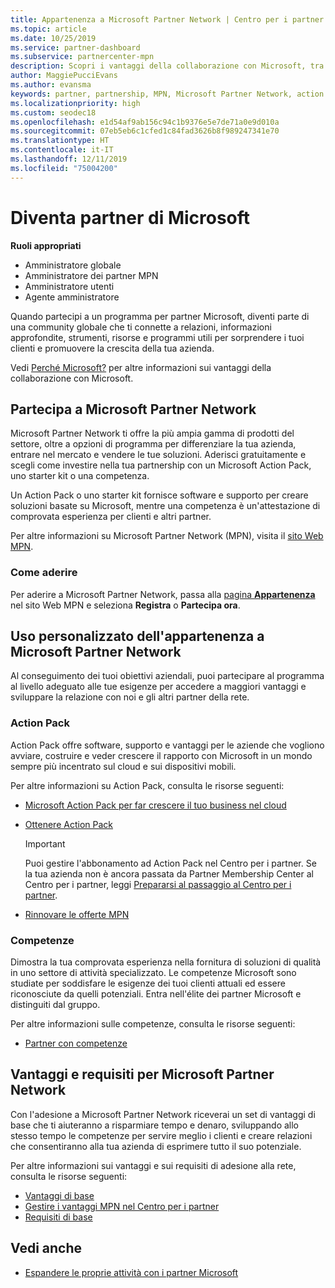 ```yaml
---
title: Appartenenza a Microsoft Partner Network | Centro per i partner
ms.topic: article
ms.date: 10/25/2019
ms.service: partner-dashboard
ms.subservice: partnercenter-mpn
description: Scopri i vantaggi della collaborazione con Microsoft, tra cui Microsoft Action Pack, competenze e opzioni di programma per differenziare la tua azienda, entrare nel mercato e vendere le tue soluzioni.
author: MaggiePucciEvans
ms.author: evansma
keywords: partner, partnership, MPN, Microsoft Partner Network, action pack, MAP, sottoscrizione di action pack, vantaggi, vantaggi MPN, appartenenza, silver, gold, competenze
ms.localizationpriority: high
ms.custom: seodec18
ms.openlocfilehash: e1d54af9ab156c94c1b9376e5e7de71a0e9d010a
ms.sourcegitcommit: 07eb5eb6c1cfed1c84fad3626b8f989247341e70
ms.translationtype: HT
ms.contentlocale: it-IT
ms.lasthandoff: 12/11/2019
ms.locfileid: "75004200"
---
```

# <a name="partner-with-microsoft"></a>Diventa partner di Microsoft

**Ruoli appropriati**
-   Amministratore globale
-   Amministratore dei partner MPN
-   Amministratore utenti
-   Agente amministratore

Quando partecipi a un programma per partner Microsoft, diventi parte di una community globale che ti connette a relazioni, informazioni approfondite, strumenti, risorse e programmi utili per sorprendere i tuoi clienti e promuovere la crescita della tua azienda.

Vedi [Perché Microsoft?](https://partner.microsoft.com/business-opportunities/why-microsoft) per altre informazioni sui vantaggi della collaborazione con Microsoft. 

## <a name="join-the-microsoft-partner-network"></a>Partecipa a Microsoft Partner Network

<!-- 12/5/18 The content below was copied and pasted directly from the Membership page of the MPN site (https://partner.microsoft.com/membership)-->

Microsoft Partner Network ti offre la più ampia gamma di prodotti del settore, oltre a opzioni di programma per differenziare la tua azienda, entrare nel mercato e vendere le tue soluzioni. Aderisci gratuitamente e scegli come investire nella tua partnership con un Microsoft Action Pack, uno starter kit o una competenza.

Un Action Pack o uno starter kit fornisce software e supporto per creare soluzioni basate su Microsoft, mentre una competenza è un'attestazione di comprovata esperienza per clienti e altri partner.

Per altre informazioni su Microsoft Partner Network (MPN), visita il [sito Web MPN](https://partner.microsoft.com/commercial).

### <a name="how-to-join"></a>Come aderire

Per aderire a Microsoft Partner Network, passa alla [pagina **Appartenenza**](https://partner.microsoft.com/membership) nel sito Web MPN e seleziona **Registra** o **Partecipa ora**.

## <a name="make-the-microsoft-partner-network-membership-work-for-you"></a>Uso personalizzato dell'appartenenza a Microsoft Partner Network

<!-- 10/25/2019 The content below content from the Membership pages of the MPN site (https://partner.microsoft.com/membership) and additional updated content.-->

Al conseguimento dei tuoi obiettivi aziendali, puoi partecipare al programma al livello adeguato alle tue esigenze per accedere a maggiori vantaggi e sviluppare la relazione con noi e gli altri partner della rete.

### <a name="action-pack"></a>Action Pack

Action Pack offre software, supporto e vantaggi per le aziende che vogliono avviare, costruire e veder crescere il rapporto con Microsoft in un mondo sempre più incentrato sul cloud e sui dispositivi mobili. 

Per altre informazioni su Action Pack, consulta le risorse seguenti:

- [Microsoft Action Pack per far crescere il tuo business nel cloud](https://partner.microsoft.com/membership/action-pack)

- [Ottenere Action Pack](mpn-get-action-pack.md)
  
    >[!IMPORTANT]
    >Puoi gestire l'abbonamento ad Action Pack nel Centro per i partner. Se la tua azienda non è ancora passata da Partner Membership Center al Centro per i partner, leggi [Prepararsi al passaggio al Centro per i partner](prepare-pmc-pc-migration.md).  

- [Rinnovare le offerte MPN](renew-mpn-offers.md)

### <a name="competencies"></a>Competenze

Dimostra la tua comprovata esperienza nella fornitura di soluzioni di qualità in uno settore di attività specializzato. Le competenze Microsoft sono studiate per soddisfare le esigenze dei tuoi clienti attuali ed essere riconosciute da quelli potenziali. Entra nell'élite dei partner Microsoft e distinguiti dal gruppo.

Per altre informazioni sulle competenze, consulta le risorse seguenti:

- [Partner con competenze](https://partner.microsoft.com/membership/competencies)

## <a name="microsoft-partner-network-benefits-and-requirements"></a>Vantaggi e requisiti per Microsoft Partner Network

Con l'adesione a Microsoft Partner Network riceverai un set di vantaggi di base che ti aiuteranno a risparmiare tempo e denaro, sviluppando allo stesso tempo le competenze per servire meglio i clienti e creare relazioni che consentiranno alla tua azienda di esprimere tutto il suo potenziale.

Per altre informazioni sui vantaggi e sui requisiti di adesione alla rete, consulta le risorse seguenti:

- [Vantaggi di base](https://partner.microsoft.com/membership/core-benefits#simple-tab-content-1)
- [Gestire i vantaggi MPN nel Centro per i partner](manage-your-partner-network-benefits.md)
- [Requisiti di base](https://partner.microsoft.com/membership/core-benefits#simple-tab-content-2)

## <a name="see-also"></a>Vedi anche
- [Espandere le proprie attività con i partner Microsoft](grow-your-business.md)
